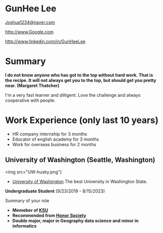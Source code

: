 # GunHee Lee

Joshua1234@naver.com

http://www.Google.com

http://www.linkedin.com/in/GunHeeLee

# Summary

**I do not know anyone who has got to the top without hard work. That is the recipe. It will not always get you to the top, but should get you pretty near. (Margaret Thatcher)**

 I'm a very fast learner and dilligent. Love the challenge and always cooperative with people.


# Work Experience (only last 10 years)

* HR company internship for 3 months 
* Educator of english academy for 3 months
* Work for overseas business for 2 months

## University of Washington (Seattle, Washington)

<img src="UW-husky.png")

* [University of Washington][] The best University in Washington State.

**Undergraduate Student** (9/23/2019 - 8/15/2023)

Summary of your role

- **Memeber of [KSU]**
- **Recommended from [Honor Society]**
- **Double major, major in Geography data science and minor in informatics**

[University of Washington]: http://www.washington.edu
[KSU]: https://huskylink.washington.edu/organization/dongari
[Honor Society]: https://www.honorsociety.org/
